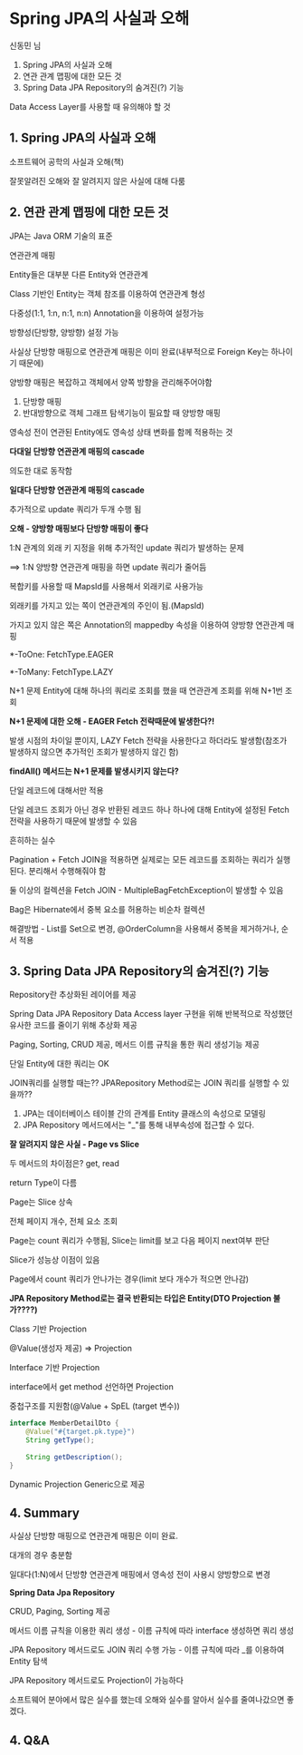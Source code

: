 # Spring JPA의 사실과 오해

신동민 님

1. Spring JPA의 사실과 오해
2. 연관 관계 맵핑에 대한 모든 것
3. Spring Data JPA Repository의 숨겨진(?) 기능

Data Access Layer를 사용할 때 유의해야 할 것

## 1. Spring JPA의 사실과 오해

소프트웨어 공학의 사실과 오해(책)

잘못알려진 오해와 잘 알려지지 않은 사실에 대해 다룸

## 2. 연관 관계 맵핑에 대한 모든 것

JPA는 Java ORM 기술의 표준

연관관계 매핑

Entity들은 대부분 다른 Entity와 연관관계

Class 기반인 Entity는 객체 참조를 이용하여 연관관계 형성

다중성(1:1, 1:n, n:1, n:n) Annotation을 이용하여 설정가능

방향성(단방향, 양방향) 설정 가능

사실상 단방향 매핑으로 연관관계 매핑은 이미 완료(내부적으로 Foreign Key는 하나이기 때문에)

양방향 매핑은 복잡하고 객체에서 양쪽 방향을 관리해주어야함

1. 단방향 매핑
2. 반대방향으로 객체 그래프 탐색기능이 필요할 때 양방향 매핑

영속성 전이  연관된 Entity에도 영속성 상태 변화를 함께 적용하는 것

**다대일 단방향 연관관계 매핑의 cascade**

의도한 대로 동작함

**일대다 단방향 연관관계 매핑의 cascade**

추가적으로 update 쿼리가 두개 수행 됨

**오해 - 양방향 매핑보다 단방향 매핑이 좋다**

1:N 관계의 외래 키 지정을 위해 추가적인 update 쿼리가 발생하는 문제

==> 1:N 양방향 연관관계 매핑을 하면 update 쿼리가 줄어듬

복합키를 사용할 때 MapsId를 사용해서 외래키로 사용가능

외래키를 가지고 있는 쪽이 연관관계의 주인이 됨.(MapsId)

가지고 있지 않은 쪽은 Annotation의 mappedby 속성을 이용하여 양방향 연관관계 매핑

*-ToOne: FetchType.EAGER

*-ToMany: FetchType.LAZY

N+1 문제 Entity에 대해 하나의 쿼리로 조회를 했을 때 연관관계 조회를 위해 N+1번 조회

**N+1 문제에 대한 오해 - EAGER Fetch 전략때문에 발생한다?!**

발생 시점의 차이일 뿐이지, LAZY Fetch 전략을 사용한다고 하더라도 발생함(참조가 발생하지 않으면 추가적인 조회가 발생하지 않긴 함)

**findAll() 메서드는 N+1 문제를 발생시키지 않는다?**

단일 레코드에 대해서만 적용

단일 레코드 조회가 아닌 경우 반환된 레코드 하나 하나에 대해 Entity에 설정된 Fetch 전략을 사용하기 때문에 발생할 수 있음

흔히하는 실수

Pagination + Fetch JOIN을 적용하면 실제로는 모든 레코드를 조회하는 쿼리가 실행된다.
분리해서 수행해줘야 함

둘 이상의 컬렉션을 Fetch JOIN - MultipleBagFetchException이 발생할 수 있음

Bag은 Hibernate에서 중복 요소를 허용하는 비순차 컬렉션

해결방법 - List를 Set으로 변경, @OrderColumn을 사용해서 중복을 제거하거나, 순서 적용

## 3. Spring Data JPA Repository의 숨겨진(?) 기능

Repository란 추상화된 레이어를 제공

Spring Data JPA Repository Data Access layer 구현을 위해 반복적으로 작성했던 유사한 코드를 줄이기 위해 추상화 제공

Paging, Sorting, CRUD 제공, 메서드 이름 규칙을 통한 쿼리 생성기능 제공

단일 Entity에 대한 쿼리는 OK

JOIN쿼리를 실행할 때는?? JPARepository Method로는 JOIN 쿼리를 실행할 수 있을까??

1. JPA는 데이터베이스 테이블 간의 관계를 Entity 클래스의 속성으로 모델링
2. JPA Repository 메서드에서는 "_"를 통해 내부속성에 접근할 수 있다.

**잘 알려지지 않은 사실 - Page vs Slice**

두 메서드의 차이점은? get, read

return Type이 다름

Page는 Slice 상속

전체 페이지 개수, 전체 요소 조회

Page는 count 쿼리가 수행됨, Slice는 limit를 보고 다음 페이지 next여부 판단

Slice가 성능상 이점이 있음

Page에서 count 쿼리가 안나가는 경우(limit 보다 개수가 적으면 안나감)

**JPA Repository Method로는 결국 반환되는 타입은 Entity(DTO Projection 불가????)**

Class 기반 Projection

@Value(생성자 제공) => Projection

Interface 기반 Projection

interface에서 get method 선언하면 Projection

중첩구조를 지원함(@Value + SpEL (target 변수))

```java
interface MemberDetailDto {
	@Value("#{target.pk.type}")
	String getType();
	
	String getDescription();
}
```

Dynamic Projection Generic으로 제공

## 4. Summary

사실상 단방향 매핑으로 연관관계 매핑은 이미 완료.

대개의 경우 충분함

일대다(1:N)에서 단방향 연관관계 매핑에서 영속성 전이 사용시 양방향으로 변경

**Spring Data Jpa Repository**

CRUD, Paging, Sorting 제공

메서드 이름 규칙을 이용한 쿼리 생성 - 이름 규칙에 따라 interface 생성하면 쿼리 생성

JPA Repository 메서드로도 JOIN 쿼리 수행 가능 - 이름 규칙에 따라 _를 이용하여 Entity 탐색

JPA Repository 메서드로도 Projection이 가능하다

소프트웨어 분야에서 많은 실수를 했는데 오해와 실수를 알아서 실수를 줄여나갔으면 좋겠다.

## 4. Q&A

